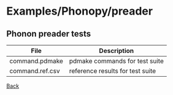 # Examples/Phonopy/preader
## Phonon preader tests

| **File**        | **Description**                  |
| --------------- | -------------------------------- |
| command.pdmake  | pdmake commands for test suite   |
| command.ref.csv | reference results for test suite |

[Back](..)
